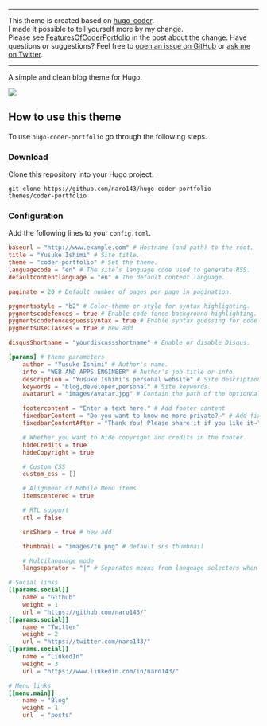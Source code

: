 ---------------------------
This theme is created based on [hugo-coder](https://github.com/luizdepra/hugo-coder).  
I made it possible to tell yourself more by my change.   
Please see [FeaturesOfCoderPortfolio](https://github.com/naro143/hugo-coder-portfolio/blob/master/exampleSite/content/posts/FeaturesOfCoderPortfolio.md) in the post about the change.
Have questions or suggestions? Feel free to [open an issue on GitHub](https://github.com/naro143/hugo-coder-portfolio/issues/new) or [ask me on Twitter](https://twitter.com/naro143).

---------------------------

A simple and clean blog theme for Hugo.

![](https://github.com/naro143/hugo-coder-portfolio/blob/master/images/screenshot.png)

## How to use this theme

To use `hugo-coder-portfolio` go through the following steps.

### Download

Clone this repository into your Hugo project.

```
git clone https://github.com/naro143/hugo-coder-portfolio themes/coder-portfolio
```

### Configuration

Add the following lines to your `config.toml`.

```toml
baseurl = "http://www.example.com" # Hostname (and path) to the root.
title = "Yusuke Ishimi" # Site title.
theme = "coder-portfolio" # Set the theme.
languagecode = "en" # The site’s language code used to generate RSS.
defaultcontentlanguage = "en" # The default content language.

paginate = 20 # Default number of pages per page in pagination.

pygmentsstyle = "b2" # Color-theme or style for syntax highlighting.
pygmentscodefences = true # Enable code fence background highlighting.
pygmentscodefencesguesssyntax = true # Enable syntax guessing for code fences without specified language.
pygmentsUseClasses = true # new add

disqusShortname = "yourdiscussshortname" # Enable or disable Disqus.

[params] # theme parameters
    author = "Yusuke Ishimi" # Author's name.
    info = "WEB AND APPS ENGINEER" # Author's job title or info.
    description = "Yusuke Ishimi's personal website" # Site description.
    keywords = "blog,developer,personal" # Site keywords.
    avatarurl = "images/avatar.jpg" # Contain the path of the optionnal avatar in the static folder.

    footercontent = "Enter a text here." # Add footer content
    fixedbarContent = "Do you want to know me more private?→" # Add fixedbar content
    fixedbarContentAfter = "Thank You! Please share it if you like it→" # Add fixedbar content after click

    # Whether you want to hide copyright and credits in the footer.
    hideCredits = true
    hideCopyright = true

    # Custom CSS
    custom_css = []

    # Alignment of Mobile Menu items
    itemscentered = true

    # RTL support
    rtl = false

    snsShare = true # new add

    thumbnail = "images/tn.png" # default sns thumbnail

    # Multilanguage mode
    langseparator = "|" # Separates menus from language selectors when site is multilingual.

# Social links
[[params.social]]
    name = "Github"
    weight = 1
    url = "https://github.com/naro143/"
[[params.social]]
    name = "Twitter"
    weight = 2
    url = "https://twitter.com/naro143/"
[[params.social]]
    name = "LinkedIn"
    weight = 3
    url = "https://www.linkedin.com/in/naro143/"

# Menu links
[[menu.main]]
    name = "Blog"
    weight = 1
    url  = "posts"
